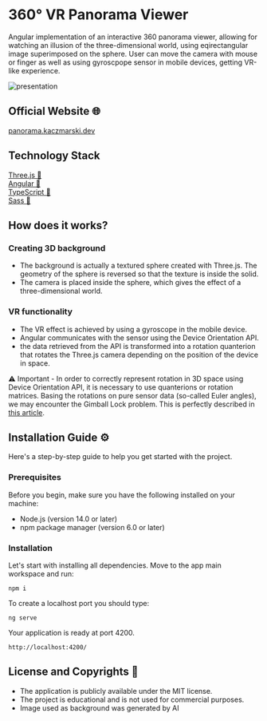 # 360° VR Panorama Viewer

Angular implementation of an interactive 360 panorama viewer, allowing for watching an illusion of the three-dimensional world, using eqirectangular image superimposed on the sphere. User can move the camera with mouse or finger as well as using gyroscpope sensor in mobile devices, getting VR-like experience.

![presentation](./src/assets/images/presentation.gif)

## Official Website 🌐

[panorama.kaczmarski.dev](https://panorama.kaczmarski.dev)

## Technology Stack

[Three.js 🔗](https://threejs.org)<br>
[Angular 🔗](https://angular.io)<br>
[TypeScript 🔗](https://typescriptlang.org)<br>
[Sass 🔗](https://sass-lang.com)<br>

## How does it works?

### Creating 3D background

- The background is actually a textured sphere created with Three.js. The geometry of the sphere is reversed so that the texture is inside the solid.
- The camera is placed inside the sphere, which gives the effect of a three-dimensional world.

### VR functionality

- The VR effect is achieved by using a gyroscope in the mobile device.
- Angular communicates with the sensor using the Device Orientation API.
- the data retrieved from the API is transformed into a rotation quanterion that rotates the Three.js camera depending on the position of the device in space.

⚠️ Important - In order to correctly represent rotation in 3D space using Device Orientation API, it is necessary to use quanterions or rotation matrices. Basing the rotations on pure sensor data (so-called Euler angles), we may encounter the Gimball Lock problem. This is perfectly described in [this article](https://dev.opera.com/articles/w3c-device-orientation-usage/#eulerlimitations).

## Installation Guide ⚙️

Here's a step-by-step guide to help you get started with the project.

### Prerequisites

Before you begin, make sure you have the following installed on your machine:

- Node.js (version 14.0 or later)
- npm package manager (version 6.0 or later)

### Installation

Let's start with installing all dependencies. Move to the app main workspace and run:

    npm i

To create a localhost port you should type:

    ng serve

Your application is ready at port 4200.

    http://localhost:4200/

## License and Copyrights 📜

- The application is publicly available under the MIT license.
- The project is educational and is not used for commercial purposes.
- Image used as background was generated by AI
